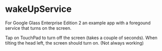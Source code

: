 # wakeUpService
For Google Glass Enterprise Edition 2 an example app with a foregound service that turns on the screen.

Tap on TouchPad to turn off the screen (takes a couple of seconds).
When tilting the head left, the screen should turn on. (Not always working)
